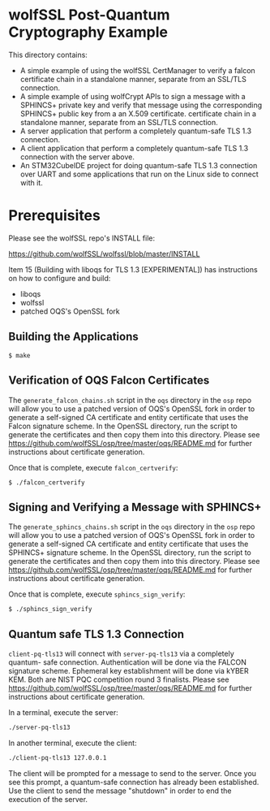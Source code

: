 # wolfSSL Post-Quantum Cryptography Example

This directory contains:

- A simple example of using the wolfSSL CertManager to verify a falcon
  certificate chain in a standalone manner, separate from an SSL/TLS connection.
- A simple example of using wolfCrypt APIs to sign a message with a SPHINCS+
  private key and verify that message using the corresponding SPHINCS+ public
  key from a an X.509 certificate.
  certificate chain in a standalone manner, separate from an SSL/TLS connection.
- A server application that perform a completely quantum-safe TLS 1.3
  connection.
- A client application that perform a completely quantum-safe TLS 1.3
  connection with the server above.
- An STM32CubeIDE project for doing quantum-safe TLS 1.3 connection over UART
  and some applications that run on the Linux side to connect with it.

# Prerequisites

Please see the wolfSSL repo's INSTALL file:

https://github.com/wolfSSL/wolfssl/blob/master/INSTALL

Item 15 (Building with liboqs for TLS 1.3 [EXPERIMENTAL]) has instructions on
how to configure and build:

- liboqs
- wolfssl
- patched OQS's OpenSSL fork

## Building the Applications

```
$ make
```

## Verification of OQS Falcon Certificates

The `generate_falcon_chains.sh` script in the `oqs` directory in the `osp` repo
will allow you to use a patched version of OQS's OpenSSL fork in order to
generate a self-signed CA certificate and entity certificate that uses the
Falcon signature scheme. In the OpenSSL directory, run the script to generate
the certificates and then copy them into this directory. Please see
https://github.com/wolfSSL/osp/tree/master/oqs/README.md for further
instructions about certificate generation.

Once that is complete, execute `falcon_certverify`:

```
$ ./falcon_certverify
```

## Signing and Verifying a Message with SPHINCS+

The `generate_sphincs_chains.sh` script in the `oqs` directory in the `osp` repo
will allow you to use a patched version of OQS's OpenSSL fork in order to
generate a self-signed CA certificate and entity certificate that uses the
SPHINCS+ signature scheme. In the OpenSSL directory, run the script to generate
the certificates and then copy them into this directory. Please see
https://github.com/wolfSSL/osp/tree/master/oqs/README.md for further
instructions about certificate generation.

Once that is complete, execute `sphincs_sign_verify`:

```
$ ./sphincs_sign_verify
```

## Quantum safe TLS 1.3 Connection

`client-pq-tls13` will connect with `server-pq-tls13` via a completely quantum-
safe connection. Authentication will be done via the FALCON signature scheme.
Ephemeral key establishment will be done via kYBER KEM. Both are NIST PQC
competition round 3 finalists. Please see
https://github.com/wolfSSL/osp/tree/master/oqs/README.md for further
instructions about certificate generation. 

In a terminal, execute the server:

```sh
./server-pq-tls13
```

In another terminal, execute the client:

```sh
./client-pq-tls13 127.0.0.1
```

The client will be prompted for a message to send to the server. Once you see
this prompt, a quantum-safe connection has already been established. Use the
client to send the message "shutdown" in order to end the execution of the
server.
